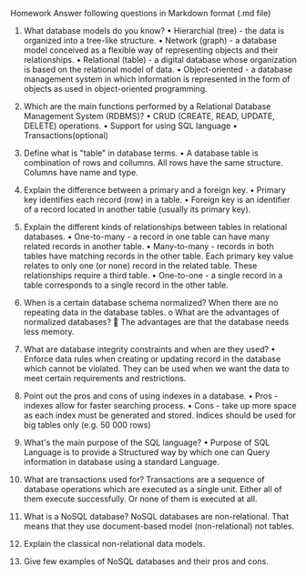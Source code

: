 Homework
Answer following questions in Markdown format (.md file)

1.	What database models do you know?
•	Hierarchial (tree) - the data is organized into a tree-like structure. 
•	Network (graph) - a database model conceived as a flexible way of representing objects and their relationships. 
•	Relational (table) - a digital database whose organization is based on the relational model of data. 
•	Object-oriented - a database management system in which information is represented in the form of objects as used in object-oriented programming.
2.	Which are the main functions performed by a Relational Database Management System (RDBMS)?
•	CRUD (CREATE, READ, UPDATE, DELETE) operations.
•	Support for using SQL language
•	Transactions(optional) 
3.	Define what is "table" in database terms.
•	A database table is combination of rows and collumns. All rows have the same structure. Columns have name and type.
4.	Explain the difference between a primary and a foreign key.
•	Primary key identifies each record (row) in a table.
•	Foreign key is an identifier of a record located in another table (usually its primary key).
5.	Explain the different kinds of relationships between tables in relational databases.
•	One-to-many - a record in one table can have many related records in another table. 
•	Many-to-many - records in both tables have matching records in the other table. Each primary key value relates to only one (or none) record in the related table. These relationships require a third table.
•	One-to-one - a single record in a table corresponds to a single record in the other table.
6.	When is a certain database schema normalized?
When there are no repeating data in the database tables. 
o	What are the advantages of normalized databases?
	The advantages are that the database needs less memory.
7.	What are database integrity constraints and when are they used?
•	Enforce data rules when creating or updating record in the database which cannot be violated. They can be used when we want the data to meet certain requirements and restrictions.
8.	Point out the pros and cons of using indexes in a database.
•	Pros - indexes allow for faster searching process.
•	Cons - take up more space as each index must be generated and stored. 
Indices should be used for big tables only (e.g. 50 000 rows)
9.	What's the main purpose of the SQL language?
•	Purpose of SQL Language is to provide a Structured way by which one can Query information in database using a standard Language.
10.	What are transactions used for?
Transactions are a sequence of database operations which are executed as a single unit. Either all of them execute successfully. Or none of them is executed at all.
11.	What is a NoSQL database?
NoSQL databases are non-relational. That means that they use document-based model (non-relational) not tables. 
12.	Explain the classical non-relational data models.

13.	Give few examples of NoSQL databases and their pros and cons.

